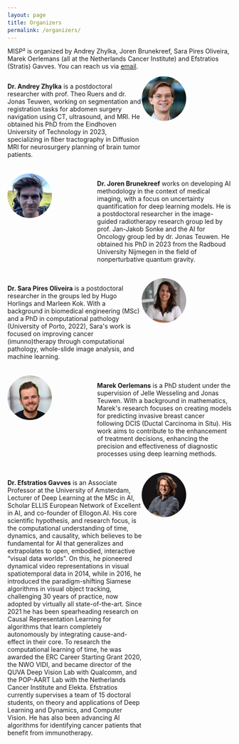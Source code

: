 ```yaml
---
layout: page
title: Organizers
permalink: /organizers/
---
```


<style type="text/css" media="screen">
.organizer { overflow: hidden; margin-bottom: 20px; }
.bio { width: 60%; float: left; }
.image { width: 40%; float: right; }
.image img { border-radius: 50%; width: 100px; height: 100px; }
.left { float: left; }
.right { float: right; }

/* Responsive adjustments */
@media (max-width: 768px) {
    .bio, .image { float: none; width: 100%; }
    .image img { width: 50px; height: 50px; }
}
</style>

MISP² is organized by Andrey Zhylka, Joren Brunekreef, Sara Pires Oliveira, Marek Oerlemans (all at the Netherlands Cancer Institute) and Efstratios (Stratis) Gavves. You can reach us via [email][medsymmail].


<div class="organizer">
    <div class="bio left">
        <p><b>Dr. Andrey Zhylka</b> is a postdoctoral researcher with prof. Theo Ruers and dr. Jonas Teuwen, working on segmentation and registration tasks for abdomen surgery navigation using CT, ultrasound, and MRI. He obtained his PhD from the Eindhoven University of Technology in 2023, specializing in fiber tractography in Diffusion MRI for neurosurgery planning of brain tumor patients.
</p>
    </div>
    <div class="image right">
        <img src="assets/andrey.png" alt="Organizer Name">
    </div>
</div>

<div class="organizer">
    <div class="bio right">
        <p><b>Dr. Joren Brunekreef</b> works on developing AI methodology in the context of medical imaging, with a focus on uncertainty quantification for deep learning models. He is a postdoctoral researcher in the image-guided radiotherapy research group led by prof. Jan-Jakob Sonke and the AI for Oncology group led by dr. Jonas Teuwen. He obtained his PhD in 2023 from the Radboud University Nijmegen in the field of nonperturbative quantum gravity.
</p>
    </div>
    <div class="image left">
        <img src="assets/joren.png" alt="Organizer Name">
    </div>
</div>

<div class="organizer">
    <div class="bio left">
        <p><b>Dr. Sara Pires Oliveira</b> is a postdoctoral researcher in the groups led by Hugo Horlings and Marleen Kok. With a background in biomedical engineering (MSc) and a PhD in computational pathology (University of Porto, 2022), Sara's work is focused on improving cancer (imunno)therapy through computational pathology, whole-slide image analysis, and machine learning.
</p>
    </div>
    <div class="image right">
        <img src="assets/sara.jpg" alt="Organizer Name">
    </div>
</div>

<div class="organizer">
    <div class="bio right">
        <p><b>Marek Oerlemans</b> is a PhD student under the supervision of Jelle Wesseling and Jonas Teuwen. With a background in mathematics, Marek's research focuses on creating models for predicting invasive breast cancer following DCIS (Ductal Carcinoma in Situ). His work aims to contribute to the enhancement of treatment decisions, enhancing the precision and effectiveness of diagnostic processes using deep learning methods.
</p>
    </div>
    <div class="image left">
        <img src="assets/marek.png" alt="Organizer Name">
    </div>
</div>

<div class="organizer">
    <div class="bio left">
        <p><b>Dr. Efstratios Gavves</b> is an Associate Professor at the University of Amsterdam, Lecturer of Deep Learning at the MSc in AI, Scholar ELLIS European Network of Excellent in AI, and co-founder of Ellogon.AI. His core scientific hypothesis, and research focus, is the computational understanding of time, dynamics, and causality, which believes to be fundamental for AI that generalizes and extrapolates to open, embodied, interactive “visual data worlds”. On this, he pioneered dynamical video representations in visual spatiotemporal data in 2014, while in 2016, he introduced the paradigm-shifting Siamese algorithms in visual object tracking, challenging 30 years of practice, now adopted by virtually all state-of-the-art. Since 2021 he has been spearheading research on Causal Representation Learning for algorithms that learn completely autonomously by integrating cause-and-effect in their core. To research the computational learning of time, he was awarded the ERC Career Starting Grant 2020, the NWO VIDI, and became director of the QUVA Deep Vision Lab with Qualcomm, and the POP-AART Lab with the Netherlands Cancer Institute and Elekta. Efstratios currently supervises a team of 15 doctoral students, on theory and applications of Deep Learning and Dynamics, and Computer Vision. He has also been advancing AI algorithms for identifying cancer patients that benefit from immunotherapy.
</p>
    </div>
    <div class="image right">
        <img src="assets/stratis.jpg" alt="Organizer Name">
    </div>
</div>








[medsymmail]: mailto:medimagesymp@gmail.com
